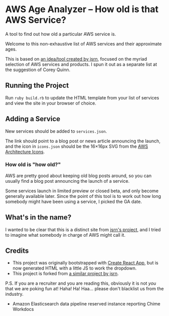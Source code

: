 # AWS Age Analyzer – How old is that AWS Service?

A tool to find out how old a particular AWS service is.

Welcome to this non-exhaustive list of AWS services and their approximate ages.

This is based on [an idea/tool created by jsrn](https://github.com/jsrn/howoldisit), focused on the myriad selection of AWS services and products.
I spun it out as a separate list at the suggestion of Corey Quinn.

## Running the Project

Run `ruby build.rb` to update the HTML template from your list of services and view the site in your browser of choice.

## Adding a Service

New services should be added to `services.json`.

The link should point to a blog post or news article announcing the launch, and the icon in `icons.json` should be the 16&times;16px SVG from the [AWS Architecture Icons](https://aws.amazon.com/architecture/icons/).

### How old is "how old?"

AWS are pretty good about keeping old blog posts around, so you can usually find a blog post announcing the launch of a service.

Some services launch in limited preview or closed beta, and only become generally available later.
Since the point of this tool is to work out how long somebody might have been using a service, I picked the GA date.

## What's in the name?

I wanted to be clear that this is a distinct site from [jsrn's project](https://github.com/jsrn/howoldisit), and I tried to imagine what somebody in charge of AWS might call it.

## Credits

* This project was originally bootstrapped with [Create React App](https://github.com/facebook/create-react-app), but is now generated HTML with a little JS to work the dropdown.
* This project is forked from [a similar project by jsrn](https://github.com/jsrn/howoldisit).

P.S. If you are a recruiter and you are reading this, obviously it is not *you* that we are poking fun at! Haha! Ha! Haa... please don't blacklist us from the industry.

- Amazon Elasticsearch
data pipeline
reserved instance reporting
Chime
Workdocs